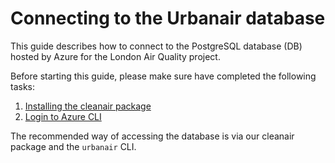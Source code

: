# Connecting to the Urbanair database

This guide describes how to connect to the PostgreSQL database (DB) hosted by Azure for the London Air Quality project.

Before starting this guide, please make sure have completed the following tasks:
1. [Installing the cleanair package](installation.md)
2. [Login to Azure CLI](azure.md)

The recommended way of accessing the database is via our cleanair package and the `urbanair` CLI.


